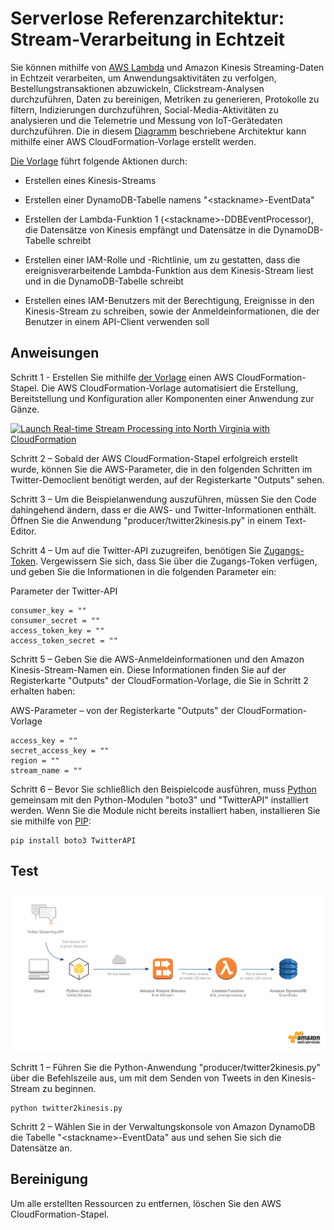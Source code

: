 
# Serverlose Referenzarchitektur: Stream-Verarbeitung in Echtzeit

Sie können mithilfe von [AWS Lambda](http://aws.amazon.com/lambda/) und Amazon Kinesis Streaming-Daten in Echtzeit verarbeiten, um Anwendungsaktivitäten zu verfolgen, Bestellungstransaktionen abzuwickeln, Clickstream-Analysen durchzuführen, Daten zu bereinigen, Metriken zu generieren, Protokolle zu filtern, Indizierungen durchzuführen, Social-Media-Aktivitäten zu analysieren und die Telemetrie und Messung von IoT-Gerätedaten durchzuführen. Die in diesem [Diagramm](https://s3.amazonaws.com/awslambda-reference-architectures/stream-processing/lambda-refarch-streamprocessing.pdf) beschriebene Architektur kann mithilfe einer AWS CloudFormation-Vorlage erstellt werden.

[Die Vorlage](https://s3.amazonaws.com/awslambda-reference-architectures/stream-processing/template.yaml)
führt folgende Aktionen durch:

-   Erstellen eines Kinesis-Streams

-   Erstellen einer DynamoDB-Tabelle namens "&lt;stackname&gt;-EventData"

-   Erstellen der Lambda-Funktion 1 (&lt;stackname&gt;-DDBEventProcessor),
    die Datensätze von Kinesis empfängt und Datensätze in die
    DynamoDB-Tabelle schreibt

-   Erstellen einer IAM-Rolle und -Richtlinie, um zu gestatten, dass die ereignisverarbeitende
    Lambda-Funktion aus dem Kinesis-Stream liest und in die DynamoDB-Tabelle schreibt

-   Erstellen eines IAM-Benutzers mit der Berechtigung, Ereignisse in den Kinesis-Stream zu schreiben,
    sowie der Anmeldeinformationen, die der Benutzer in einem API-Client verwenden soll

## Anweisungen

Schritt 1 -   Erstellen Sie mithilfe [der
Vorlage](https://s3.amazonaws.com/awslambda-reference-architectures/stream-processing/template.yaml) einen AWS CloudFormation-Stapel. Die AWS CloudFormation-Vorlage automatisiert die Erstellung, Bereitstellung und Konfiguration aller Komponenten einer Anwendung zur Gänze.

[![Launch Real-time Stream Processing into North Virginia with CloudFormation](http://docs.aws.amazon.com/AWSCloudFormation/latest/UserGuide/images/cloudformation-launch-stack-button.png)](https://console.aws.amazon.com/cloudformation/home?region=us-east-1#/stacks/new?stackName=lambda-refarch-streamprocessing&templateURL=https://s3.amazonaws.com/awslambda-reference-architectures/stream-processing/template.yaml)

Schritt 2 – Sobald der AWS CloudFormation-Stapel erfolgreich erstellt wurde, können Sie die AWS-Parameter, die in den folgenden Schritten im Twitter-Democlient benötigt werden, auf der Registerkarte "Outputs" sehen.

Schritt 3 – Um die Beispielanwendung auszuführen, müssen Sie den Code dahingehend ändern, dass er die AWS- und Twitter-Informationen enthält. Öffnen Sie die Anwendung "producer/twitter2kinesis.py" in einem Text-Editor.

Schritt 4 – Um auf die Twitter-API zuzugreifen, benötigen Sie [Zugangs-Token](https://dev.twitter.com/oauth/overview/application-owner-access-tokens). Vergewissern Sie sich, dass Sie über die Zugangs-Token verfügen, und geben Sie die Informationen in die folgenden Parameter ein:

Parameter der Twitter-API
```
consumer_key = ""
consumer_secret = ""
access_token_key = ""
access_token_secret = ""
```

Schritt 5 – Geben Sie die AWS-Anmeldeinformationen und den Amazon Kinesis-Stream-Namen ein. Diese Informationen finden Sie auf der Registerkarte "Outputs" der CloudFormation-Vorlage, die Sie in Schritt 2 erhalten haben:

AWS-Parameter – von der Registerkarte "Outputs" der CloudFormation-Vorlage
```
access_key = ""
secret_access_key = ""
region = ""
stream_name = ""
```

Schritt 6 – Bevor Sie schließlich den Beispielcode ausführen, muss [Python](https://www.python.org/) gemeinsam mit den Python-Modulen "boto3" und "TwitterAPI" installiert werden. Wenn Sie die Module nicht bereits installiert haben, installieren Sie sie mithilfe von [PIP](http://pip.readthedocs.org/en/stable/installing/):

```
pip install boto3 TwitterAPI
```

## Test

![Client and Stream Processor Diagram](images/streamprocessing-diagram.png)

Schritt 1 – Führen Sie die Python-Anwendung "producer/twitter2kinesis.py" über die Befehlszeile aus, um mit dem Senden von Tweets in den Kinesis-Stream zu beginnen.

```
python twitter2kinesis.py
```

Schritt 2 – Wählen Sie in der Verwaltungskonsole von Amazon DynamoDB die Tabelle "&lt;stackname&gt;-EventData" aus und sehen Sie sich die Datensätze an.

## Bereinigung

Um alle erstellten Ressourcen zu entfernen, löschen Sie den AWS CloudFormation-Stapel.
